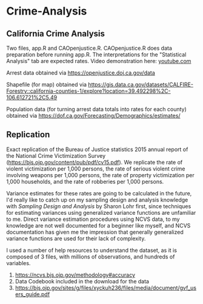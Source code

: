 # Crime-Analysis

## California Crime Analysis
Two files, app.R and CAOpenjustice.R. CAOpenjustice.R does data preparation before running app.R. The interpretations for the "Statistical Analysis" tab are expected rates. Video demonstration 
here: [youtube.com](https://www.youtube.com/watch?v=JoVNhNWRsjQ&feature=youtu.be)


Arrest data obtained via https://openjustice.doj.ca.gov/data

Shapefile (for map) obtained via https://gis.data.ca.gov/datasets/CALFIRE-Forestry::california-counties-1/explore?location=39.492298%2C-106.612721%2C5.49

Population data (for turning arrest data totals into rates for each county) obtained via https://dof.ca.gov/Forecasting/Demographics/estimates/

## Replication 
Exact replication of the Bureau of Justice statistics 2015 annual report of the National Crime Victimization Survey (https://bjs.ojp.gov/content/pub/pdf/cv15.pdf). We replicate the rate of violent victimization per 1,000 persons, the rate of serious violent crime involving weapons per 1,000 persons, the rate of property victimization per 1,000 households,
and the rate of robberies per 1,000 persons. 

Variance estimates for these rates are going to be calculated in the future, I'd really like to catch up on my sampling design and analysis knowledge with _Sampling Design and Analysis_ by 
Sharon Lohr first, since techniques for estimating variances using generalized variance functions are unfamiliar to me. Direct variance estimation procedures using NCVS data, to my knowledge
are not well documented for a beginner like myself, and NCVS documentation has given me the impression that generally generalized variance functions are used for their lack of complexity. 

I used a number of help resources to understand the dataset, as it is composed of 3 files, with millions of observations, and hundreds of variables. 

1. https://ncvs.bjs.ojp.gov/methodology#accuracy
2. Data Codebook included in the download for the data
3. https://bjs.ojp.gov/sites/g/files/xyckuh236/files/media/document/gvf_users_guide.pdf
